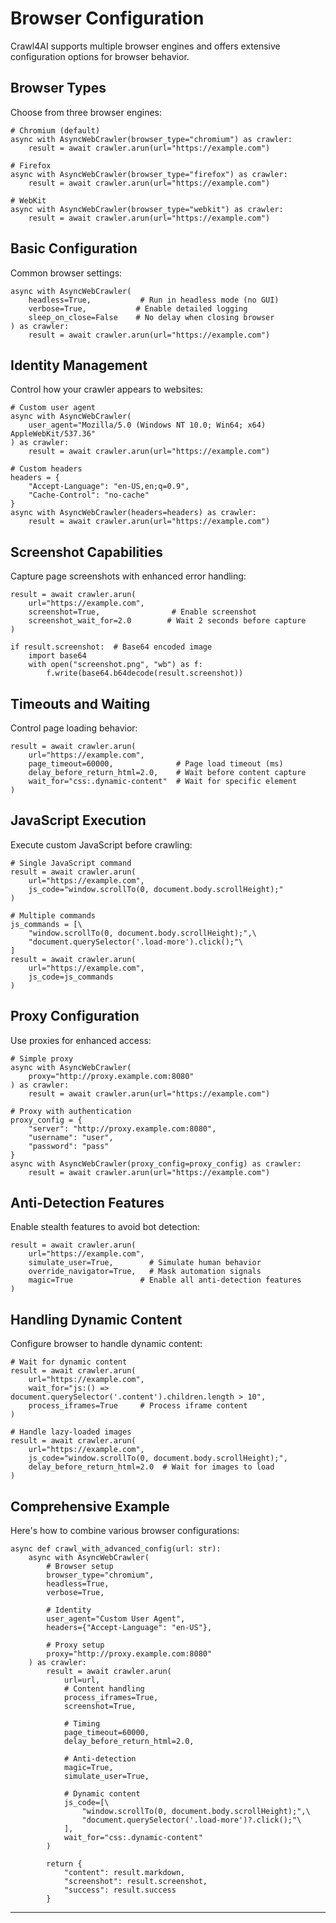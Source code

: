 # Browser Configuration

Crawl4AI supports multiple browser engines and offers extensive configuration options for browser behavior.

## Browser Types

Choose from three browser engines:

```hljs csharp
# Chromium (default)
async with AsyncWebCrawler(browser_type="chromium") as crawler:
    result = await crawler.arun(url="https://example.com")

# Firefox
async with AsyncWebCrawler(browser_type="firefox") as crawler:
    result = await crawler.arun(url="https://example.com")

# WebKit
async with AsyncWebCrawler(browser_type="webkit") as crawler:
    result = await crawler.arun(url="https://example.com")

```

## Basic Configuration

Common browser settings:

```hljs python
async with AsyncWebCrawler(
    headless=True,           # Run in headless mode (no GUI)
    verbose=True,           # Enable detailed logging
    sleep_on_close=False    # No delay when closing browser
) as crawler:
    result = await crawler.arun(url="https://example.com")

```

## Identity Management

Control how your crawler appears to websites:

```hljs csharp
# Custom user agent
async with AsyncWebCrawler(
    user_agent="Mozilla/5.0 (Windows NT 10.0; Win64; x64) AppleWebKit/537.36"
) as crawler:
    result = await crawler.arun(url="https://example.com")

# Custom headers
headers = {
    "Accept-Language": "en-US,en;q=0.9",
    "Cache-Control": "no-cache"
}
async with AsyncWebCrawler(headers=headers) as crawler:
    result = await crawler.arun(url="https://example.com")

```

## Screenshot Capabilities

Capture page screenshots with enhanced error handling:

```hljs python
result = await crawler.arun(
    url="https://example.com",
    screenshot=True,                # Enable screenshot
    screenshot_wait_for=2.0        # Wait 2 seconds before capture
)

if result.screenshot:  # Base64 encoded image
    import base64
    with open("screenshot.png", "wb") as f:
        f.write(base64.b64decode(result.screenshot))

```

## Timeouts and Waiting

Control page loading behavior:

```hljs makefile
result = await crawler.arun(
    url="https://example.com",
    page_timeout=60000,              # Page load timeout (ms)
    delay_before_return_html=2.0,    # Wait before content capture
    wait_for="css:.dynamic-content"  # Wait for specific element
)

```

## JavaScript Execution

Execute custom JavaScript before crawling:

```hljs makefile
# Single JavaScript command
result = await crawler.arun(
    url="https://example.com",
    js_code="window.scrollTo(0, document.body.scrollHeight);"
)

# Multiple commands
js_commands = [\
    "window.scrollTo(0, document.body.scrollHeight);",\
    "document.querySelector('.load-more').click();"\
]
result = await crawler.arun(
    url="https://example.com",
    js_code=js_commands
)

```

## Proxy Configuration

Use proxies for enhanced access:

```hljs csharp
# Simple proxy
async with AsyncWebCrawler(
    proxy="http://proxy.example.com:8080"
) as crawler:
    result = await crawler.arun(url="https://example.com")

# Proxy with authentication
proxy_config = {
    "server": "http://proxy.example.com:8080",
    "username": "user",
    "password": "pass"
}
async with AsyncWebCrawler(proxy_config=proxy_config) as crawler:
    result = await crawler.arun(url="https://example.com")

```

## Anti-Detection Features

Enable stealth features to avoid bot detection:

```hljs python
result = await crawler.arun(
    url="https://example.com",
    simulate_user=True,        # Simulate human behavior
    override_navigator=True,   # Mask automation signals
    magic=True               # Enable all anti-detection features
)

```

## Handling Dynamic Content

Configure browser to handle dynamic content:

```hljs python
# Wait for dynamic content
result = await crawler.arun(
    url="https://example.com",
    wait_for="js:() => document.querySelector('.content').children.length > 10",
    process_iframes=True     # Process iframe content
)

# Handle lazy-loaded images
result = await crawler.arun(
    url="https://example.com",
    js_code="window.scrollTo(0, document.body.scrollHeight);",
    delay_before_return_html=2.0  # Wait for images to load
)

```

## Comprehensive Example

Here's how to combine various browser configurations:

```hljs python
async def crawl_with_advanced_config(url: str):
    async with AsyncWebCrawler(
        # Browser setup
        browser_type="chromium",
        headless=True,
        verbose=True,

        # Identity
        user_agent="Custom User Agent",
        headers={"Accept-Language": "en-US"},

        # Proxy setup
        proxy="http://proxy.example.com:8080"
    ) as crawler:
        result = await crawler.arun(
            url=url,
            # Content handling
            process_iframes=True,
            screenshot=True,

            # Timing
            page_timeout=60000,
            delay_before_return_html=2.0,

            # Anti-detection
            magic=True,
            simulate_user=True,

            # Dynamic content
            js_code=[\
                "window.scrollTo(0, document.body.scrollHeight);",\
                "document.querySelector('.load-more')?.click();"\
            ],
            wait_for="css:.dynamic-content"
        )

        return {
            "content": result.markdown,
            "screenshot": result.screenshot,
            "success": result.success
        }

```

* * *